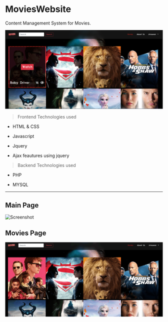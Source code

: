 # MoviesWebsite

Content Management System for Movies.

![Screenshot](Untitled.png)

>Frontend Technologies used

- HTML & CSS

- Javascript

- Jquery 

- Ajax feautures using jquery

>Backend Technologies used

- PHP

- MYSQL

---

## Main Page
![Screenshot](mainpage.gif)

## Movies Page
![Screenshot](movies.gif)
